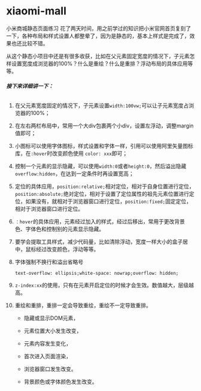 # xiaomi-mall
小米商城静态页面练习
 花了两天时间，用之前学过的知识把小米官网首页复刻了一下，各种布局和样式设置人都整晕了，因为是静态的，基本上样式是完成了，效果也还比较不错。

 从这个静态小项目中还是有很多收获，比如在父元素固定宽度的情况下，子元素怎样设置宽度成浏览器的100%？什么是重绘？什么是重排？浮动布局的具体应用等等。

###### **接下来详细讲一下：**

1. 在父元素宽度固定的情况下，子元素设置`width:100vw;`可以让子元素宽度占浏览器的100%；

2. 在左右两栏布局中，常用一个大div包裹两个小div，设置左浮动，调整margin值即可；

3. 小图标可以使用字体图标，样式设置和字体一样，引用可以使用阿里矢量图标库，在`:hover`时改变颜色使用 `color: xxx`即可；

4. 控制一个元素的显示隐藏，可以使用`width:0`或者`height:0`，然后溢出隐藏 `overflow:hidden`，在达到一定条件时再设置宽高；

5. 定位的具体应用，`position:relative;`相对定位，相对于自身位置进行定位，`position:absolute;`绝对定位，相对于设置了定位属性的祖先元素位置进行定位，如果没有，就相对于浏览器窗口进行定位，`position:fixed;`固定定位，相对于浏览器窗口进行定位。

6. `：hover`的具体应用，元素经过加入的样式，经过后移出，常用于更改背景色、字体色和控制别的元素显示隐藏。

7. 要学会提取工具样式，减少代码量，比如清除浮动，宽度一样大小的盒子居中，鼠标经过改变颜色，浮动等等。

8. 字体强制不换行和溢出省略号

   `text-overflow: ellipsis;white-space: nowrap;overflow: hidden;`

9. `z-index:xx`的使用，只有在元素开启定位的时候才会生效。数值越大，层级越高。

10. 重绘和重排，重排一定会导致重绘，重绘不一定导致重排。

    - 隐藏或显示DOM元素，

    - 元素位置大小发生改变，
    - 元素内容发生变化，
    - 首次进入页面渲染，
    - 浏览器窗口发生改变。

    - 背景颜色或字体颜色发生改变。
